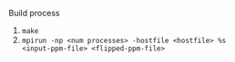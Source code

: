 Build process
1. <code>make</code>
2. <code>mpirun -np \<num processes\> -hostfile \<hostfile\> %s \<input-ppm-file\> \<flipped-ppm-file\></code>

